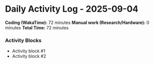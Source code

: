 # Daily Activity Log - 2025-09-04

**Coding (WakaTime):** 72 minutes
**Manual work (Research/Hardware):** 0 minutes
**Total Time:** 72 minutes

### Activity Blocks
- Activity block #1
- Activity block #2
